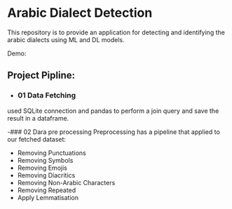 # Arabic Dialect Detection

This repository is to provide an application for detecting and identifying the arabic dialects using ML and DL models.

Demo: 


## Project Pipline:
- ### 01 Data Fetching
used SQLite connection and pandas to perform a join query and save the result in a dataframe.

-### 02 Dara pre processing
Preprocessing has a pipeline that applied to our fetched dataset:
- Removing Punctuations
- Removing Symbols
- Removing Emojis
- Removing Diacritics
- Removing Non-Arabic Characters
- Removing Repeated
- Apply Lemmatisation
